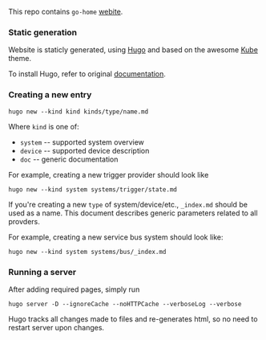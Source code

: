 This repo contains `go-home` [webite](https://go-home.io).

### Static generation

Website is staticly generated, using [Hugo](http://gohugo.io) and based on the awesome [Kube](http://kube.elemnts.org) theme.

To install Hugo, refer to original [documentation](http://gohugo.io/getting-started/installing/).

### Creating a new entry

```
hugo new --kind kind kinds/type/name.md
```

Where `kind` is one of:
- `system` -- supported system overview
- `device` -- supported device description
- `doc` -- generic documentation

For example, creating a new trigger provider should look like 

```
hugo new --kind system systems/trigger/state.md
```

If you're creating a new `type` of system/device/etc., `_index.md` should be used as a name. This document describes generic parameters related to all provders. 

For example, creating a new service bus system should look like: 

```
hugo new --kind system systems/bus/_index.md
```

### Running a server

After adding required pages, simply run 

```
hugo server -D --ignoreCache --noHTTPCache --verboseLog --verbose
```

Hugo tracks all changes made to files and re-generates html, so no need to restart server upon changes.